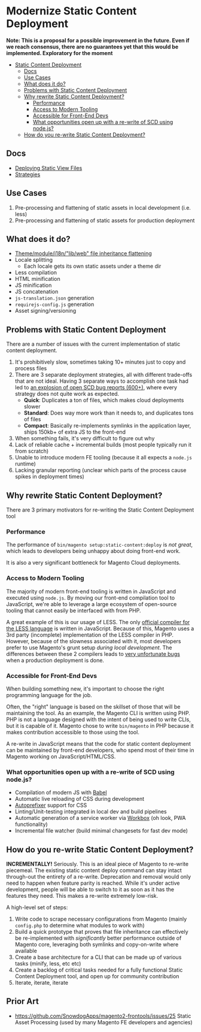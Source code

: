 # Modernize Static Content Deployment

**Note: This is a proposal for a possible improvement in the future. Even if we reach consensus, there are no guarantees yet that this would be implemented. Exploratory for the moment**

- [Static Content Deployment](#static-content-deployment)
  * [Docs](#docs)
  * [Use Cases](#use-cases)
  * [What does it do?](#what-does-it-do-)
  * [Problems with Static Content Deployment](#problems-with-static-content-deployment)
  * [Why rewrite Static Content Deployment?](#why-rewrite-static-content-deployment-)
    + [Performance](#performance)
    + [Access to Modern Tooling](#access-to-modern-tooling)
    + [Accessible for Front-End Devs](#accessible-for-front-end-devs)
    + [What opportunities open up with a re-write of SCD using node.js?](#what-opportunities-open-up-with-a-re-write-of-scd-using-nodejs-)
  * [How do you re-write Static Content Deployment?](#how-do-you-re-write-static-content-deployment-)
  
## Docs
- [Deploying Static View Files](https://devdocs.magento.com/guides/v2.3/config-guide/cli/config-cli-subcommands-static-view.html)
- [Strategies](https://devdocs.magento.com/guides/v2.3/config-guide/cli/config-cli-subcommands-static-deploy-strategies.html)

## Use Cases
1. Pre-processing and flattening of static assets in local development (i.e. less)
1. Pre-processing and flattening of static assets for production deployment

## What does it do?

- [Theme/module/i18n/"lib/web" file inheritance flattening](https://devdocs.magento.com/guides/v2.3/frontend-dev-guide/themes/theme-inherit.html)
- Locale splitting
    - Each locale gets its own static assets under a theme dir
- Less compilation
- HTML minification
- JS minification
- JS concatenation
- `js-translation.json` generation
- `requirejs-config.js` generation
- Asset signing/versioning

## Problems with Static Content Deployment

There are a number of issues with the current implementation of static content deployment.

1. It's prohibitively slow, sometimes taking 10+ minutes just to copy and process files
1. There are 3 separate deployment strategies, all with different trade-offs that are not ideal. Having 3 separate ways to accomplish one task had led to [an explosion of open SCD bug reports (600+)](https://github.com/magento/magento2/search?q=static+content+deploy+is%3Aissue&type=Issues), where every strategy does not quite work as expected.
    - **Quick**: Duplicates a ton of files, which makes cloud deployments slower
    - **Standard**: Does way more work than it needs to, and duplicates tons of files
    - **Compact**: Basically re-implements symlinks in the application layer, ships 150kb+ of extra JS to the front-end
1. When something fails, it's very difficult to figure out why
1. Lack of reliable cache + incremental builds (most people typically run it from scratch)
1. Unable to introduce modern FE tooling (because it all expects a `node.js` runtime)
1. Lacking granular reporting (unclear which parts of the process cause spikes in deployment times)

## Why rewrite Static Content Deployment?

There are 3 primary motivators for re-writing the Static Content Deployment tool

### Performance

The performance of `bin/magento setup:static-content:deploy` is _not great_, which leads to developers being unhappy about doing front-end work.

It is also a very significant bottleneck for Magento Cloud deployments.

### Access to Modern Tooling
The majority of modern front-end tooling is written in JavaScript and executed using `node.js`. By moving our front-end compilation tool to JavaScript, we're able to leverage a large ecosystem of open-source tooling that cannot easily be interfaced with from PHP.

A great example of this is our usage of LESS. The only [official compiler for the LESS language](http://lesscss.org/usage/) is written in JavaScript. Because of this, Magento uses a 3rd party (incomplete) implementation of the LESS compiler in PHP. However, because of the slowness associated with it, most developers prefer to use Magento's grunt setup _during local development_. The differences between these 2 compilers leads to [very unfortunate bugs](https://github.com/magento/magento2/issues/7231) when a production deployment is done.

### Accessible for Front-End Devs
When building something new, it's important to choose the right programming language for the job.

Often, the "right" language is based on the skillset of those that will be maintaining the tool. As an example, the Magento CLI is written using PHP. PHP is not a language designed with the intent of being used to write CLIs, but it is capable of it. Magento chose to write `bin/magento` in PHP because it makes contribution accessible to those using the tool.

A re-write in JavaScript means that the code for static content deployment can be maintained by front-end developers, who spend most of their time in Magento working on JavaScript/HTML/CSS.

### What opportunities open up with a re-write of SCD using node.js?
- Compilation of modern JS with [Babel](https://babeljs.io/)
- Automatic live reloading of CSS during development
- [Autoprefixer](https://github.com/postcss/autoprefixer) support for CSS
- Linting/Unit-testing integrated in local dev and build pipelines
- Automatic generation of a service worker via [Workbox](https://developers.google.com/web/tools/workbox/) (oh look, PWA functionality)
- Incremental file watcher (build minimal changesets for fast dev mode)

## How do you re-write Static Content Deployment?

**INCREMENTALLY!** Seriously. This is an ideal piece of Magento to re-write piecemeal. The existing static content deploy command can stay intact through-out the entirety of a re-write. Deprecation and removal would only need to happen when feature parity is reached. While it's under active development, people will be able to switch to it as soon as it has the features they need. This makes a re-write extremely low-risk.

A high-level set of steps:

1. Write code to scrape necessary configurations from Magento (mainly `config.php` to determine what modules to work with)
1. Build a quick prototype that proves that file inheritance can effectively be re-implemented with _significantly_ better performance outside of Magento core, leveraging both symlinks and copy-on-write where available
1. Create a base architecture for a CLI that can be made up of various tasks (minify, less, etc etc)
1. Create a backlog of critical tasks needed for a fully functional Static Content Deployment tool, and open up for community contribution
1. Iterate, iterate, iterate

## Prior Art
- https://github.com/SnowdogApps/magento2-frontools/issues/25 Static Asset Processing (used by many Magento FE developers and agencies)